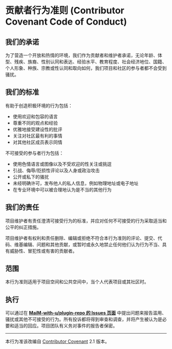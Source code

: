 # 贡献者行为准则 (Contributor Covenant Code of Conduct)

## 我们的承诺

为了营造一个开放和热情的环境，我们作为贡献者和维护者承诺，无论年龄、体型、残疾、族裔、性别认同和表达、经验水平、教育程度、社会经济地位、国籍、个人形象、种族、宗教或性认同和取向如何，我们项目和社区的参与者都不会受到骚扰。

## 我们的标准

有助于创造积极环境的行为包括：

* 使用欢迎和包容的语言
* 尊重不同的观点和经验
* 优雅地接受建设性的批评
* 关注对社区最有利的事情
* 对其他社区成员表示同情

不可接受的参与者行为包括：

* 使用色情语言或图像以及不受欢迎的性关注或挑逗
* 引战、侮辱/贬损性评论以及人身或政治攻击
* 公开或私下的骚扰
* 未经明确许可，发布他人的私人信息，例如物理地址或电子地址
* 在专业环境中可以被合理地认为是不当的其他行为

## 我们的责任

项目维护者有责任澄清可接受行为的标准，并应对任何不可接受的行为采取适当和公平的纠正措施。

项目维护者有权利和责任删除、编辑或拒绝不符合本行为准则的评论、提交、代码、维基编辑、问题和其他贡献，或暂时或永久地禁止任何他们认为行为不当、具有威胁性、冒犯性或有害的贡献者。

## 范围

本行为准则适用于项目空间和公共空间中，当个人代表项目或其社区时。

## 执行

可以通过在 **[MaiM-with-u/plugin-repo 的 Issues 页面](https://github.com/MaiM-with-u/plugin-repo/issues)** 中提出问题来报告滥用、骚扰或其他不可接受的行为。所有投诉都将得到审查和调查，并将产生被认为是必要和适当的回应。项目团队有义务对事件的报告者保密。

---
本行为准该改编自 [Contributor Covenant](https://www.contributor-covenant.org) 2.1 版本。